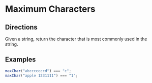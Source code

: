 # Maximum Characters

## Directions

Given a string, return the character that is most commonly used in the string.

## Examples

```javascript
maxChar("abcccccccd") === "c";
maxChar("apple 1231111") === "1";
```
